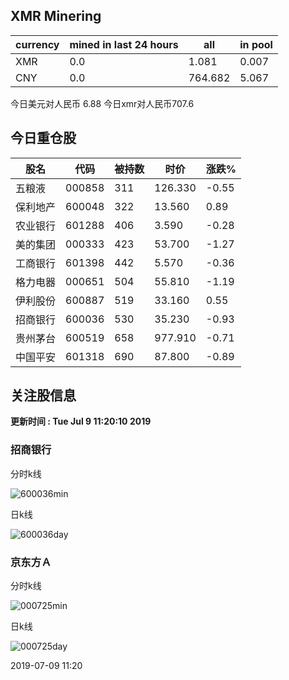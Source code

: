 ## XMR Minering

|currency|mined in last 24 hours|all|in pool|
|---|---|---|---|
|XMR|0.0|1.081|0.007|
|CNY|0.0|764.682|5.067|

今日美元对人民币 6.88	今日xmr对人民币707.6


## 今日重仓股 

|股名|代码|被持数|时价|涨跌%|
|---|---|---|---|---|
|五粮液|000858|311|126.330|-0.55|
|保利地产|600048|322|13.560|0.89|
|农业银行|601288|406|3.590|-0.28|
|美的集团|000333|423|53.700|-1.27|
|工商银行|601398|442|5.570|-0.36|
|格力电器|000651|504|55.810|-1.19|
|伊利股份|600887|519|33.160|0.55|
|招商银行|600036|530|35.230|-0.93|
|贵州茅台|600519|658|977.910|-0.71|
|中国平安|601318|690|87.800|-0.89|

## 关注股信息
**更新时间 : Tue Jul  9 11:20:10 2019**
### 招商银行 
分时k线

![600036min](http://image.sinajs.cn/newchart/min/n/sh600036.gif)

日k线

![600036day](http://image.sinajs.cn/newchart/daily/n/sh600036.gif)

### 京东方Ａ 
分时k线

![000725min](http://image.sinajs.cn/newchart/min/n/sz000725.gif)

日k线

![000725day](http://image.sinajs.cn/newchart/daily/n/sz000725.gif)

2019-07-09 11:20